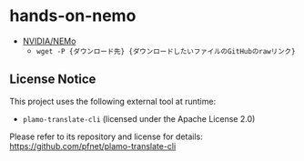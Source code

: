 # hands-on-nemo

- [NVIDIA/NEMo](https://github.com/NVIDIA/NeMo/tree/main)
  - `wget -P {ダウンロード先} {ダウンロードしたいファイルのGitHubのrawリンク}`

## License Notice

This project uses the following external tool at runtime:

- `plamo-translate-cli` (licensed under the Apache License 2.0)

Please refer to its repository and license for details: https://github.com/pfnet/plamo-translate-cli
